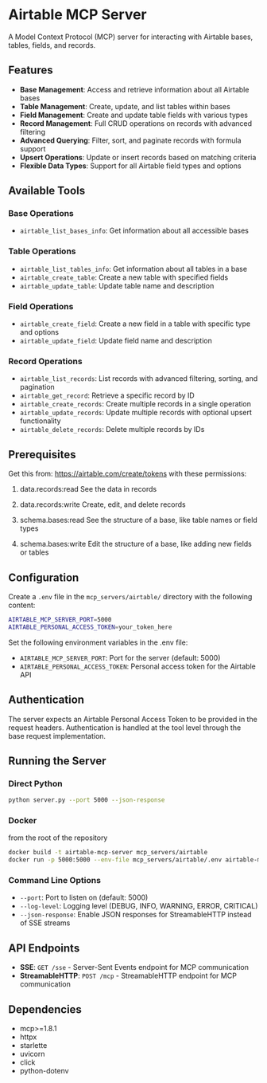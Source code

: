 # Airtable MCP Server

A Model Context Protocol (MCP) server for interacting with Airtable bases, tables, fields, and records.

## Features

- **Base Management**: Access and retrieve information about all Airtable bases
- **Table Management**: Create, update, and list tables within bases
- **Field Management**: Create and update table fields with various types
- **Record Management**: Full CRUD operations on records with advanced filtering
- **Advanced Querying**: Filter, sort, and paginate records with formula support
- **Upsert Operations**: Update or insert records based on matching criteria
- **Flexible Data Types**: Support for all Airtable field types and options

## Available Tools

### Base Operations
- `airtable_list_bases_info`: Get information about all accessible bases

### Table Operations
- `airtable_list_tables_info`: Get information about all tables in a base
- `airtable_create_table`: Create a new table with specified fields
- `airtable_update_table`: Update table name and description

### Field Operations
- `airtable_create_field`: Create a new field in a table with specific type and options
- `airtable_update_field`: Update field name and description

### Record Operations
- `airtable_list_records`: List records with advanced filtering, sorting, and pagination
- `airtable_get_record`: Retrieve a specific record by ID
- `airtable_create_records`: Create multiple records in a single operation
- `airtable_update_records`: Update multiple records with optional upsert functionality
- `airtable_delete_records`: Delete multiple records by IDs

## Prerequisites

Get this from: https://airtable.com/create/tokens with these permissions:

1. data.records:read
See the data in records

2. data.records:write
Create, edit, and delete records

3. schema.bases:read
See the structure of a base, like table names or field types

4. schema.bases:write
Edit the structure of a base, like adding new fields or tables

## Configuration

Create a `.env` file in the `mcp_servers/airtable/` directory with the following content:

```bash
AIRTABLE_MCP_SERVER_PORT=5000
AIRTABLE_PERSONAL_ACCESS_TOKEN=your_token_here
```

Set the following environment variables in the .env file:

- `AIRTABLE_MCP_SERVER_PORT`: Port for the server (default: 5000)
- `AIRTABLE_PERSONAL_ACCESS_TOKEN`: Personal access token for the Airtable API

## Authentication

The server expects an Airtable Personal Access Token to be provided in the request headers. Authentication is handled at the tool level through the base request implementation.

## Running the Server

### Direct Python
```bash
python server.py --port 5000 --json-response
```

### Docker
from the root of the repository
```bash
docker build -t airtable-mcp-server mcp_servers/airtable
docker run -p 5000:5000 --env-file mcp_servers/airtable/.env airtable-mcp-server
```

### Command Line Options
- `--port`: Port to listen on (default: 5000)
- `--log-level`: Logging level (DEBUG, INFO, WARNING, ERROR, CRITICAL)
- `--json-response`: Enable JSON responses for StreamableHTTP instead of SSE streams

## API Endpoints

- **SSE**: `GET /sse` - Server-Sent Events endpoint for MCP communication
- **StreamableHTTP**: `POST /mcp` - StreamableHTTP endpoint for MCP communication

## Dependencies

- mcp>=1.8.1
- httpx
- starlette
- uvicorn
- click
- python-dotenv
